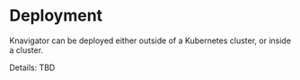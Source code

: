 # Deployment

Knavigator can be deployed either outside of a Kubernetes cluster, or inside a cluster.

Details: TBD
